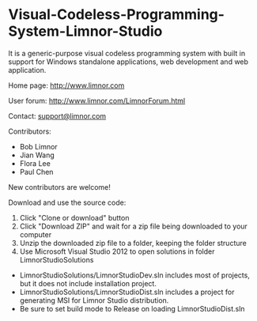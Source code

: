 # Visual-Codeless-Programming-System-Limnor-Studio
It is a generic-purpose visual codeless programming system with built in support for Windows standalone applications, web development and web application.

Home page: http://www.limnor.com

User forum: http://www.limnor.com/LimnorForum.html

Contact: support@limnor.com

Contributors:
- Bob Limnor
- Jian Wang
- Flora Lee
- Paul Chen

New contributors are welcome!

Download and use the source code:

1. Click "Clone or download" button
2. Click "Download ZIP" and wait for a zip file being downloaded to your computer
3. Unzip the downloaded zip file to a folder, keeping the folder structure
4. Use Microsoft Visual Studio 2012 to open solutions in folder LimnorStudioSolutions
  - LimnorStudioSolutions/LimnorStudioDev.sln includes most of projects, but it does not include installation project.
  - LimnorStudioSolutions/LimnorStudioDist.sln includes a project for generating MSI for Limnor Studio distribution.
  - Be sure to set build mode to Release on loading LimnorStudioDist.sln
